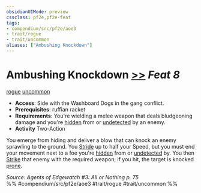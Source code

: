 ```yaml
---
obsidianUIMode: preview
cssclass: pf2e,pf2e-feat
tags:
- compendium/src/pf2e/aoe3
- trait/rogue
- trait/uncommon
aliases: ["Ambushing Knockdown"]
---
```

# Ambushing Knockdown  [>>](/rules/core-rulebook/chapter-9-playing-the-game.md#Actions "Two-Action") *Feat 8*  
[rogue](/rules/traits/rogue.md)  [uncommon](/rules/traits/uncommon.md)  

- **Access**: Side with the Washboard Dogs in the gang conflict.
- **Prerequisites**: ruffian racket
- **Requirements**: You're wielding a melee weapon that deals bludgeoning damage and you're [hidden](/rules/conditions.md#Hidden) from or [undetected](/rules/conditions.md#Undetected) by an enemy.
- **Activity** Two-Action

You emerge from hiding and deliver a blow that can knock an enemy sprawling to the ground. You [Stride](/rules/actions/stride.md) up to half your Speed, but you must end your movement next to a foe you're [hidden](/rules/conditions.md#Hidden) from or [undetected](/rules/conditions.md#Undetected) by. You then [Strike](/rules/actions/strike.md) that enemy with the required weapon; if you hit, the target is knocked [prone](/rules/conditions.md#Prone).

*Source: Agents of Edgewatch #3: All or Nothing p. 75*  
%% #compendium/src/pf2e/aoe3 #trait/rogue #trait/uncommon %%